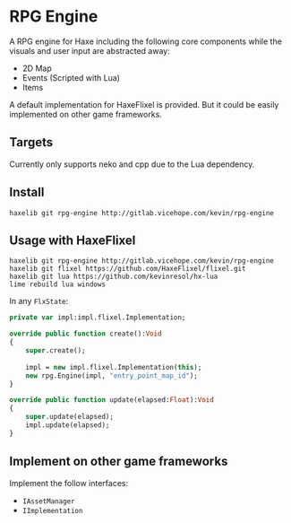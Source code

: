 # RPG Engine

A RPG engine for Haxe including the following core components while the visuals and user input are abstracted away:

- 2D Map
- Events (Scripted with Lua)
- Items

A default implementation for HaxeFlixel is provided. 
But it could be easily implemented on other game frameworks.

## Targets

Currently only supports neko and cpp due to the Lua dependency.


## Install

```
haxelib git rpg-engine http://gitlab.vicehope.com/kevin/rpg-engine
```

## Usage with HaxeFlixel

```
haxelib git rpg-engine http://gitlab.vicehope.com/kevin/rpg-engine
haxelib git flixel https://github.com/HaxeFlixel/flixel.git
haxelib git lua https://github.com/kevinresol/hx-lua
lime rebuild lua windows
```

In any `FlxState`:

```haxe
private var impl:impl.flixel.Implementation;

override public function create():Void
{
	super.create();
	
	impl = new impl.flixel.Implementation(this);
	new rpg.Engine(impl, "entry_point_map_id");
}

override public function update(elapsed:Float):Void 
{
	super.update(elapsed);
	impl.update(elapsed);
}
```


## Implement on other game frameworks

Implement the follow interfaces:
- `IAssetManager`
- `IImplementation`

